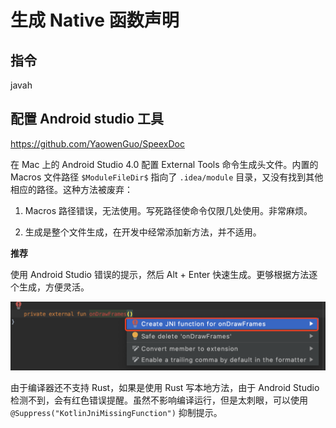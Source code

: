 # 生成 Native 函数声明

## 指令

javah <full class name>


## 配置 Android studio 工具

https://github.com/YaowenGuo/SpeexDoc

在 Mac 上的 Android Studio 4.0 配置 External Tools 命令生成头文件。内置的 Macros 文件路径 `$ModuleFileDir$` 指向了 `.idea/module` 目录，又没有找到其他相应的路径。这种方法被废弃：

1. Macros 路径错误，无法使用。写死路径使命令仅限几处使用。非常麻烦。

2. 生成是整个文件生成，在开发中经常添加新方法，并不适用。

**推荐**

使用 Android Studio 错误的提示，然后 Alt + Enter 快速生成。更够根据方法逐个生成，方便灵活。

![生成 Native 方法签名](images/quily_create_native_function_declaration.png)

由于编译器还不支持 Rust，如果是使用 Rust 写本地方法，由于 Android Studio 检测不到，会有红色错误提醒。虽然不影响编译运行，但是太刺眼，可以使用 `@Suppress("KotlinJniMissingFunction")` 抑制提示。

